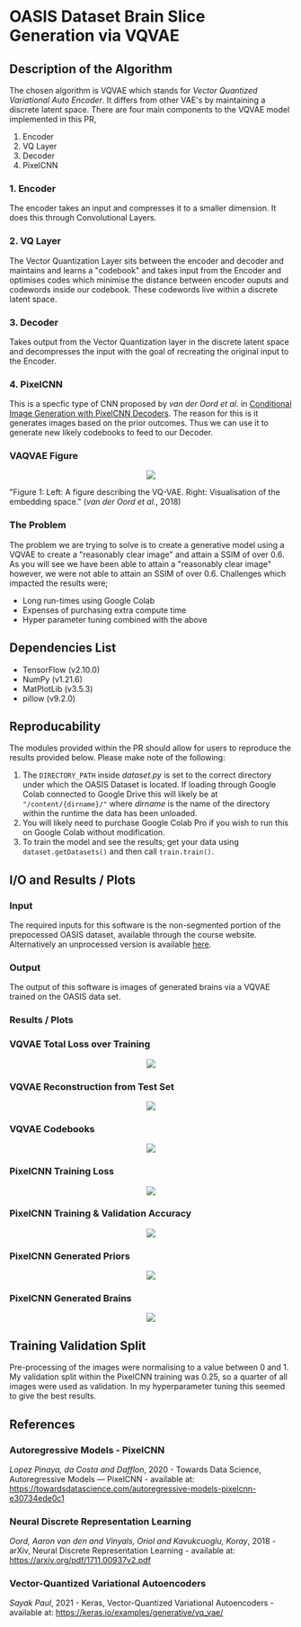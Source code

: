 # **OASIS Dataset Brain Slice Generation via VQVAE**

## **Description of the Algorithm**

The chosen algorithm is VQVAE which stands for _Vector Quantized Variational Auto Encoder_. It differs from other VAE's by maintaining a discrete latent space. There are four main components to the VQVAE model implemented in this PR,

1. Encoder
2. VQ Layer
3. Decoder
4. PixelCNN

### 1. Encoder

The encoder takes an input and compresses it to a smaller dimension. It does this through Convolutional Layers.

### 2. VQ Layer

The Vector Quantization Layer sits between the encoder and decoder and maintains and learns a "codebook" and takes input from the Encoder and optimises codes which minimise the distance between encoder ouputs and codewords inside our codebook. These codewords live within a discrete latent space.

### 3. Decoder

Takes output from the Vector Quantization layer in the discrete latent space and decompresses the input with the goal of recreating the original input to the Encoder.

### 4. PixelCNN

This is a specfic type of CNN proposed by _van der Oord et al._ in [Conditional Image Generation with PixelCNN Decoders](https://arxiv.org/abs/1606.05328). The reason for this is it generates images based on the prior outcomes. Thus we can use it to generate new likely codebooks to feed to our Decoder.

### VAQVAE Figure

<p align="center">
<img src="./imgs/R9VMWD6.png">
</p>

"Figure 1: Left: A figure describing the VQ-VAE. Right: Visualisation of the embedding space." (_van der Oord et al._, 2018)

### The Problem

The problem we are trying to solve is to create a generative model using a VQVAE to create a "reasonably clear image" and attain a SSIM of over 0.6. As you will see we have been able to attain a "reasonably clear image" however, we were not able to attain an SSIM of over 0.6. Challenges which impacted the results were;

- Long run-times using Google Colab
- Expenses of purchasing extra compute time
- Hyper parameter tuning combined with the above

## **Dependencies List**

- TensorFlow (v2.10.0)
- NumPy (v1.21.6)
- MatPlotLib (v3.5.3)
- pillow (v9.2.0)

## **Reproducability**

The modules provided within the PR should allow for users to reproduce the results provided below. Please make note of the following:

1. The `DIRECTORY_PATH` inside _dataset.py_ is set to the correct directory under which the OASIS Dataset is located. If loading through Google Colab connected to Google Drive this will likely be at `"/content/{dirname}/"` where _dirname_ is the name of the directory within the runtime the data has been unloaded.
2. You will likely need to purchase Google Colab Pro if you wish to run this on Google Colab without modification.
3. To train the model and see the results; get your data using `dataset.getDatasets()` and then call `train.train()`.

## **I/O and Results / Plots**

### Input

The required inputs for this software is the non-segmented portion of the prepocessed OASIS dataset, available through the course website. Alternatively an unprocessed version is available [here](https://www.oasis-brains.org/).

### Output

The output of this software is images of generated brains via a VQVAE trained on the OASIS data set.

### Results / Plots

### VQVAE Total Loss over Training

<p align="center">
<img src="./imgs/total_loss_vqvae.png">
</p>

### VQVAE Reconstruction from Test Set

<p align="center">
<img src="./imgs/reconstructed_ssim.png">
</p>

### VQVAE Codebooks

<p align="center">
<img src="./imgs/vqvae_codebooks.png">
</p>

### PixelCNN Training Loss

<p align="center">
<img src="./imgs/pixelCNN_loss.png">
</p>

### PixelCNN Training & Validation Accuracy

<p align="center">
<img src="./imgs/pixelCNN_accuracy.png">
</p>

### PixelCNN Generated Priors

<p align="center">
<img src="./imgs/pixelCNN_priors.png">
</p>

### PixelCNN Generated Brains

<p align="center">
<img src="./imgs/pixelCNN_gen.png">
</p>

## **Training Validation Split**

Pre-processing of the images were normalising to a value between 0 and 1. My validation split within the PixelCNN training was 0.25, so a quarter of all images were used as validation. In my hyperparameter tuning this seemed to give the best results.

## **References**

### Autoregressive Models - PixelCNN

_Lopez Pinaya, da Costa and Dafflon_, 2020 - Towards Data Science, Autoregressive Models — PixelCNN - available at: https://towardsdatascience.com/autoregressive-models-pixelcnn-e30734ede0c1

### Neural Discrete Representation Learning

_Oord, Aaron van den and Vinyals, Oriol and Kavukcuoglu, Koray_, 2018 - arXiv, Neural Discrete Representation Learning - available at: https://arxiv.org/pdf/1711.00937v2.pdf

### Vector-Quantized Variational Autoencoders

_Sayak Paul_, 2021 - Keras, Vector-Quantized Variational Autoencoders - available at: https://keras.io/examples/generative/vq_vae/
